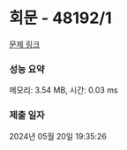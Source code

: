 # 회문 - 48192/1 

[문제 링크](https://level.goorm.io/exam/48192/%ED%9A%8C%EB%AC%B8/quiz/1) 

### 성능 요약

메모리: 3.54 MB, 시간: 0.03 ms

### 제출 일자

2024년 05월 20일 19:35:26

